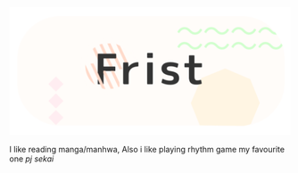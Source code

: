 <img src="/banner.png"/>

I like reading manga/manhwa, Also i like playing rhythm game my favourite one *pj sekai*
